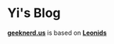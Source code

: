 # Yi's Blog

**[geeknerd.us](http://geeknerd.us)** is based on **[Leonids](https://github.com/renyuanz/leonids)** 

